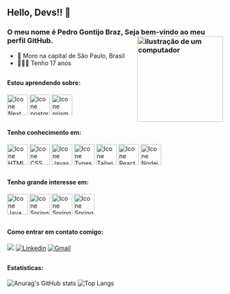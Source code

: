 ## Hello, Devs!! 👋
### O meu nome é Pedro Gontijo Braz, Seja bem-vindo ao meu perfil GitHub. <img src="https://raw.githubusercontent.com/MicaelliMedeiros/micaellimedeiros/master/image/computer-illustration.png" alt="ilustração de um computador" min-width="200px" max-width="200px" width="200px" align="right">

- 🔰  Moro na capital de São Paulo, Brasil
- 💁🏽‍♂️  Tenho 17 anos
##

#### Estou aprendendo sobre:
[<img height="48px" width="48px" alt="Icone Next" src="https://skillicons.dev/icons?i=nextjs"/>](https://nextjs.org/)
[<img height="48px" width="48px" alt="Icone postgres" src="https://skillicons.dev/icons?i=postgres"/>](https://www.postgresql.org/docs/)
[<img height="48px" width="48px" alt="Icone prisma" src="https://skillicons.dev/icons?i=prisma"/>](https://www.prisma.io/docs)
##

#### Tenho conhecimento em:
[<img height="48px" width="48px" alt="Icone HTML" src="https://skillicons.dev/icons?i=html"/>](https://www.w3schools.com/html/)
[<img height="48px" width="48px" alt="Icone CSS" src="https://skillicons.dev/icons?i=css"/>](https://www.w3schools.com/Css/)
[<img height="48px" width="48px" alt="Icone Javascript" src="https://skillicons.dev/icons?i=javascript"/>](https://devdocs.io/javascript/)
[<img height="48px" width="48px" alt="Icone Typescript" src="https://skillicons.dev/icons?i=typescript"/>](https://www.typescriptlang.org/docs/)
[<img height="48px" width="48px" alt="Icone Tailwindcss" src="https://skillicons.dev/icons?i=tailwind"/>](https://v2.tailwindcss.com/docs)
[<img height="48px" width="48px" alt="Icone React" src="https://skillicons.dev/icons?i=react"/>](https://pt-br.react.dev)
[<img height="48px" width="48px" alt="Icone Nodejs" src="https://skillicons.dev/icons?i=nodejs"/>](https://nodejs.org/en)
##

#### Tenho grande interesse em:
[<img height="48px" width="48px" alt="Icone Java" src="https://skillicons.dev/icons?i=java"/>](https://dev.java/learn/)
[<img height="48px" width="48px" alt="Icone Spring" src="https://skillicons.dev/icons?i=spring"/>](https://docs.spring.io/spring-boot/docs/current/reference/htmlsingle/)
[<img height="48px" width="48px" alt="Icone Spring" src="https://skillicons.dev/icons?i=angular"/>](https://docs.spring.io/spring-boot/docs/current/reference/htmlsingle/)
[<img height="48px" width="48px" alt="Icone Spring" src="https://skillicons.dev/icons?i=docker"/>](https://docs.spring.io/spring-boot/docs/current/reference/htmlsingle/)
##

#### Como entrar em contato comigo:
<a href="https://www.instagram.com/pedr0_br4z/" target="_blank"><img src="https://img.shields.io/badge/-Instagram-%23E4405F?style=for-the-badge&logo=instagram&logoColor=white" target="_blank"></a>
[<img alt="Linkedin" src="https://img.shields.io/badge/-linkedin-%230077B5?style=for-the-badge&logo=linkedin&logoColor=white"/>](https://www.linkedin.com/in/pedro-gontijo-braz-7b6014268/)
<a href="mailto:contatopedrogbraz@gmail.com" target="_blank"><img alt="Gmail" src="https://img.shields.io/badge/Gmail-D14836?style=for-the-badge&logo=gmail&logoColor=white" /></a>
##

#### Estatísticas:

![Anurag's GitHub stats](https://github-readme-stats.vercel.app/api?username=pedrogbraz&show_icons=true&theme=dracula)
![Top Langs](https://github-readme-stats.vercel.app/api/top-langs/?username=pedrogbraz&layout=compact&theme=dracula)





